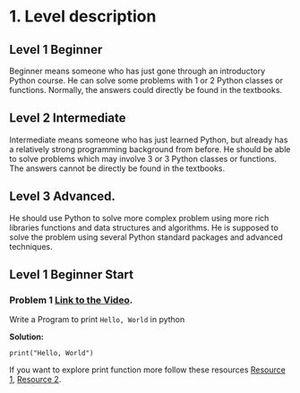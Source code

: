 # 1. Level description
## Level 1 Beginner
Beginner means someone who has just gone through an introductory Python course. He can solve some problems with 1 or 2 Python classes or functions. Normally, the answers could directly be found in the textbooks.

## Level 2 Intermediate
Intermediate means someone who has just learned Python, but already has a relatively strong programming background from before. He should be able to solve problems which may involve 3 or 3 Python classes or functions. The answers cannot be directly be found in the textbooks.

## Level 3 Advanced.
He should use Python to solve more complex problem using more rich libraries functions and data structures and algorithms. He is supposed to solve the problem using several Python standard packages and advanced techniques.


## Level 1 Beginner Start

### Problem 1 [Link to the Video](https://write.geeksforgeeks.org/).
Write a Program to print `Hello, World` in python 

**Solution:**
```
print("Hello, World")
```
If you want to explore print function more follow these resources [Resource 1](https://docs.python.org/3/library/functions.html#print), [Resource 2](https://learnpython.com/blog/python-print-function/).